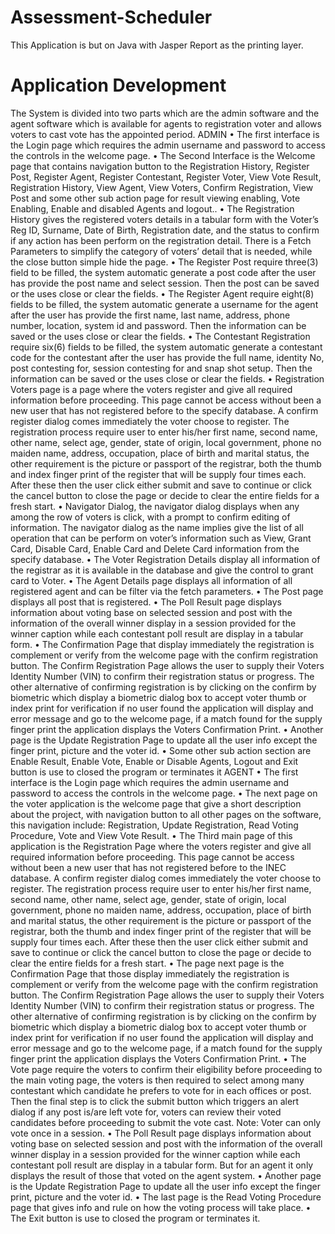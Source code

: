 # Assessment-Scheduler
This Application is but on Java with Jasper Report as the printing layer.

# Application Development
The System is divided into two parts which are the admin software and the agent software which is available for agents to registration voter and allows voters to cast vote has the appointed period.
ADMIN
    • The first interface is the Login page which requires the admin username and password to access the controls in the welcome page.
    • The Second Interface is the Welcome page that contains navigation button to the Registration History, Register Post, Register Agent, Register Contestant, Register Voter, View Vote Result, Registration History, View Agent, View Voters, Confirm Registration, View Post and some other sub action page for result viewing enabling, Vote Enabling, Enable and disabled Agents and logout..
    • The Registration History gives the registered voters details in a tabular form with the Voter’s Reg ID, Surname, Date of Birth, Registration date, and the status to confirm if any action has been perform on the registration detail. There is a Fetch Parameters to simplify the category of voters’ detail that is needed, while the close button simple hide the page.
    • The Register Post require three(3) field to be filled, the system automatic generate a post code after the user has provide the post name and select session. Then the post can be saved or the uses close or clear the fields.
    • The Register Agent require eight(8) fields to be filled, the system automatic generate a username for the agent after the user has provide the first name, last name, address, phone number, location, system id and password. Then the information can be saved or the uses close or clear the fields.
    • The Contestant Registration require six(6) fields to be filled, the system automatic generate a contestant code for the contestant after the user has provide the full name, identity No, post contesting for, session contesting for and snap shot setup. Then the information can be saved or the uses close or clear the fields.
    • Registration Voters page is a page where the voters register and give all required information before proceeding. This page cannot be access without been a new user that has not registered before to the specify database. A confirm register dialog comes immediately the voter choose to register. The registration process require user to enter his/her first name, second name, other name, select age, gender, state of origin, local government, phone no maiden name, address, occupation, place of birth and marital status, the other requirement is the picture or passport of the registrar, both the thumb and index finger print of the register that will be supply four times each. After these then the user click either submit and save to continue or click the cancel button to close the page or decide to clear the entire fields for a fresh start.
    • Navigator Dialog, the navigator dialog displays when any among the row of voters is click, with a prompt to confirm editing of information. The navigator dialog as the name implies give the list of all operation that can be perform on voter’s information such as View, Grant Card, Disable Card, Enable Card and Delete Card information from the specify database.
    • The Voter Registration Details display all information of the registrar as it is available in the database and give the control to grant card to Voter.
    • The Agent Details page displays all information of all registered agent and can be filter via the fetch parameters.
    • The Post page displays all post that is registered.
    • The Poll Result page displays information about voting base on selected session and post with the information of the overall winner display in a session provided for the winner caption while each contestant poll result are display in a tabular form.
    • The Confirmation Page that display immediately the registration is complement or verify from the welcome page with the confirm registration button. The Confirm Registration Page allows the user to supply their Voters Identity Number (VIN) to confirm their registration status or progress. The other alternative of confirming registration is by clicking on the confirm by biometric which display a biometric dialog box to accept voter thumb or index print for verification if no user found the application will display and error message and go to the welcome page, if a match found for the supply finger print the application displays the Voters Confirmation Print.
    • Another page is the Update Registration Page to update all the user info except the finger print, picture and the voter id.
    • Some other sub action section are Enable Result, Enable Vote, Enable or Disable Agents, Logout and Exit button is use to closed the program or terminates it
AGENT
    • The first interface is the Login page which requires the admin username and password to access the controls in the welcome page.
    • The next page on the voter application is the welcome page that give a short description about the project, with navigation button to all other pages on the software, this navigation include: Registration, Update Registration, Read Voting Procedure, Vote and View Vote Result. 
    • The Third main page of this application is the Registration Page where the voters register and give all required information before proceeding. This page cannot be access without been a new user that has not registered before to the INEC database. A confirm register dialog comes immediately the voter choose to register. The registration process require user to enter his/her first name, second name, other name, select age, gender, state of origin, local government, phone no maiden name, address, occupation, place of birth and marital status, the other requirement is the picture or passport of the registrar, both the thumb and index finger print of the register that will be supply four times each. After these then the user click either submit and save to continue or click the cancel button to close the page or decide to clear the entire fields for a fresh start.
    • The page next page is the Confirmation Page that those display immediately the registration is complement or verify from the welcome page with the confirm registration button. The Confirm Registration Page allows the user to supply their Voters Identity Number (VIN) to confirm their registration status or progress. The other alternative of confirming registration is by clicking on the confirm by biometric which display a biometric dialog box to accept voter thumb or index print for verification if no user found the application will display and error message and go to the welcome page, if a match found for the supply finger print the application displays the Voters Confirmation Print.
    • The  Vote page require the voters to confirm their eligibility before proceeding to the main voting page, the voters is then required to select among many contestant which candidate he prefers to vote for in each offices or post. Then the final step is to click the submit button which triggers an alert dialog if any post is/are left vote for, voters can review their voted candidates before proceeding to submit the vote cast.
Note: Voter can only vote once in a session.
    • The Poll Result page displays information about voting base on selected session and post with the information of the overall winner display in a session provided for the winner caption while each contestant poll result are display in a tabular form. But for an agent it only displays the result of those that voted on the agent system.
    • Another page is the Update Registration Page to update all the user info except the finger print, picture and the voter id.
    • The last page is the Read Voting Procedure page that gives info and rule on how the voting process will take place.
    • The Exit button is use to closed the program or terminates it.
